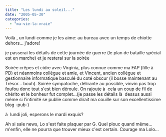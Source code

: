 ```yaml
---
title: "Les lundi au soleil..."
date: "2005-05-30"
categories: 
  - "ma-vie-la-vraie"
---
```


Voilà , un lundi comme je les aime: au bureau avec un temps de chiotte dehors... j'adore!

je passerai les détails de cette journée de guerre (le plan de bataille spécial est en marche) et je resterai sur la soirée

Soirée crêpes et cidre avec Virginia, plus connue comme ma FAP (fille à  PD) et néanmoins collègue et amie, et Vincent, ancien collègue et gestionnaire informatique basculé du coté obscur (il bosse maintenant au Trésor... bouh). Soirée sympatoche, délirante au possible, vinvin pas trop foufou donc tout s'est bien déroule. On rajoute à  cela un coup de fil de chérito et le bonheur fut complet...(je passe les détails là  dessus aussi même si l'intimité se publie comme dirait ma couille sur son excellentissime blog -pub-)

à  lundi joli, esperons le mardi exquis?

Ah si sale news, Lo s'est faite plaquer par G. Quel plouc quand même... m'enfin, elle ne pourra que trouver mieux c'est certain. Courage ma Lolo...

